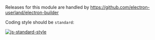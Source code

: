 Releases for this module are handled by https://github.com/electron-userland/electron-builder

Coding style should be `standard`:

[![js-standard-style](https://raw.githubusercontent.com/feross/standard/master/badge.png)](https://github.com/feross/standard)
